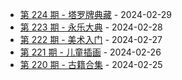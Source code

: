* [第 224 期 - 塔罗牌典藏](https://day.tsq360.cf/posts/224-塔罗牌典藏) - 2024-02-29
* [第 223 期 - 永乐大典](https://day.tsq360.cf/posts/223-永乐大典) - 2024-02-28
* [第 222 期 - 美术入门](https://day.tsq360.cf/posts/222-美术入门) - 2024-02-27
* [第 221 期 - 儿童插画](https://day.tsq360.cf/posts/221-儿童插画) - 2024-02-26
* [第 220 期 - 古籍合集](https://day.tsq360.cf/posts/220-古籍合集) - 2024-02-25
